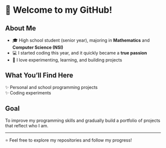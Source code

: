 # 👋 Welcome to my GitHub!

## About Me
- 🎓 High school student (senior year), majoring in **Mathematics** and **Computer Science (NSI)**  
- 💻 I started coding this year, and it quickly became a **true passion**  
- 🚀 I love experimenting, learning, and building projects  

## What You’ll Find Here
✨ Personal and school programming projects  
✨ Coding experiments  

## Goal
To improve my programming skills and gradually build a portfolio of projects that reflect who I am.  

---

⭐ Feel free to explore my repositories and follow my progress!

